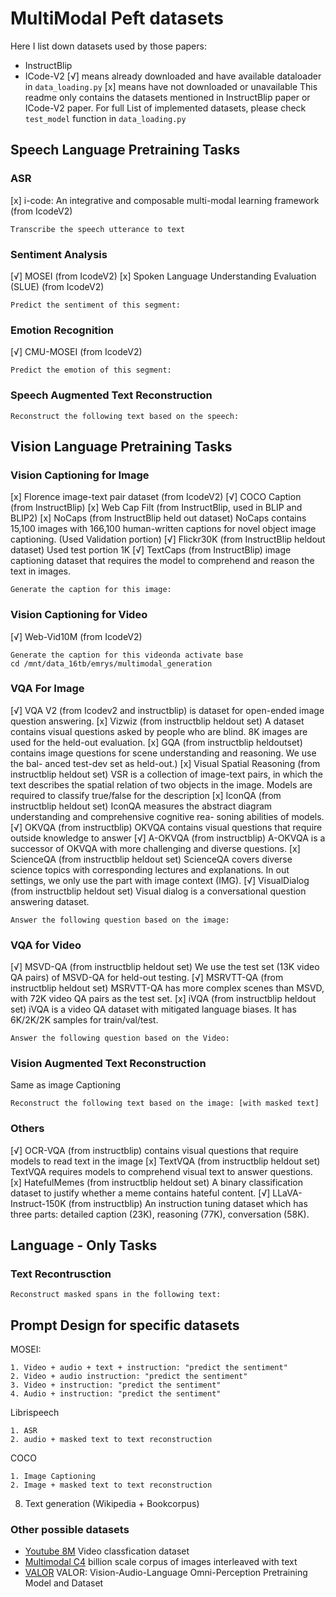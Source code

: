 # MultiModal Peft datasets
Here I list down datasets used by those papers:
- InstructBlip
- ICode-V2
[√] means already downloaded and have available dataloader in `data_loading.py`
[x] means have not downloaded or unavailable
This readme only contains the datasets mentioned in InstructBlip paper or ICode-V2 paper. For full List of implemented datasets, please check `test_model` function in `data_loading.py` 

## Speech Language Pretraining Tasks

### ASR
[x] i-code: An integrative and composable multi-modal learning framework (from IcodeV2)
```
Transcribe the speech utterance to text
```
### Sentiment Analysis
[√] MOSEI (from IcodeV2)
[x] Spoken Language Understanding Evaluation (SLUE) (from IcodeV2)
```
Predict the sentiment of this segment:
```
### Emotion Recognition
[√] CMU-MOSEI (from IcodeV2)
```
Predict the emotion of this segment:
```
### Speech Augmented Text Reconstruction
```
Reconstruct the following text based on the speech:
```



## Vision Language Pretraining Tasks

### Vision Captioning for Image
[x] Florence image-text pair dataset (from IcodeV2)
[√] COCO Caption (from InstructBlip)
[x] Web Cap Filt (from InstructBlip, used in BLIP and BLIP2)
[x] NoCaps (from InstructBlip held out dataset) NoCaps contains 15,100 images with 166,100 human-written captions for novel object image captioning. (Used Validation portion)
[√] Flickr30K (from InstructBlip heldout dataset)  Used test portion 1K
[√] TextCaps (from InstructBlip) image captioning dataset that requires the model to comprehend and reason the text in images.
```
Generate the caption for this image:
```

### Vision Captioning for Video
[√] Web-Vid10M (from IcodeV2)
```
Generate the caption for this videonda activate base
cd /mnt/data_16tb/emrys/multimodal_generation
```

### VQA For Image
[√] VQA V2 (from Icodev2 and instructblip) is dataset for open-ended image question answering.
[x] Vizwiz (from instructblip heldout set) A dataset contains visual questions asked by people who are blind. 8K images are used for the held-out evaluation.
[x] GQA (from instructblip heldoutset) contains image questions for scene understanding and reasoning. We use the bal- anced test-dev set as held-out.)
[x] Visual Spatial Reasoning (from instructblip heldout set) VSR is a collection of image-text pairs, in which the text describes the spatial relation of two objects in the image. Models are required to classify true/false for the description
[x] IconQA (from instructblip heldout set) IconQA measures the abstract diagram understanding and comprehensive cognitive rea- soning abilities of models.
[√] OKVQA (from instructblip) OKVQA contains visual questions that require outside knowledge to answer
[√] A-OKVQA (from instructblip) A-OKVQA is a successor of OKVQA with more challenging and diverse questions.
[x] ScienceQA (from instructblip heldout set) ScienceQA covers diverse science topics with corresponding lectures and explanations. In out settings, we only use the part with image context (IMG).
[√] VisualDialog (from instructblip heldout set) Visual dialog is a conversational question answering dataset.


```
Answer the following question based on the image:
```

### VQA for Video
[√] MSVD-QA (from instructblip heldout set) We use the test set (13K video QA pairs) of MSVD-QA for held-out testing.
[√] MSRVTT-QA (from instructblip heldout set) MSRVTT-QA has more complex scenes than MSVD, with 72K video QA pairs as the test set.
[x] iVQA (from instructblip heldout set) iVQA is a video QA dataset with mitigated language biases. It has 6K/2K/2K samples for train/val/test.
```
Answer the following question based on the Video:
```

### Vision Augmented Text Reconstruction
Same as image Captioning
```
Reconstruct the following text based on the image: [with masked text]
```

### Others
[√] OCR-VQA (from instructblip) contains visual questions that require models to read text in the image
[x] TextVQA (from instructblip heldout set) TextVQA requires models to comprehend visual text to answer questions.
[x] HatefulMemes (from instructblip heldout set) A binary classification dataset to justify whether a meme contains hateful content.
[√] LLaVA-Instruct-150K (from instructblip) An instruction tuning dataset which has three parts: detailed caption (23K), reasoning (77K), conversation (58K).


## Language - Only Tasks

### Text Recontrusction
```
Reconstruct masked spans in the following text:
```

## Prompt Design for specific datasets

MOSEI:
```
1. Video + audio + text + instruction: "predict the sentiment" 
2. Video + audio instruction: "predict the sentiment"
3. Video + instruction: "predict the sentiment"
4. Audio + instruction: "predict the sentiment"
```

Librispeech
```
1. ASR
2. audio + masked text to text reconstruction
```

COCO
```
1. Image Captioning
2. Image + masked text to text reconstruction
```


8. Text generation (Wikipedia + Bookcorpus)

### Other possible datasets
- [Youtube 8M](https://research.google.com/youtube8m/) Video classfication dataset
- [Multimodal C4](https://github.com/allenai/mmc4) billion scale corpus of images interleaved with text
- [VALOR](https://github.com/TXH-mercury/VALOR) VALOR: Vision-Audio-Language Omni-Perception Pretraining Model and Dataset
